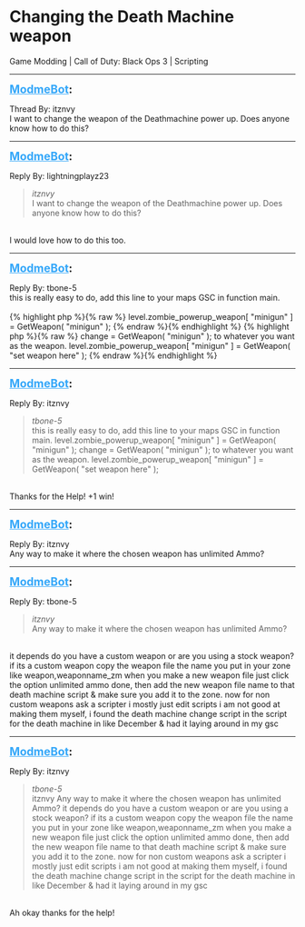 # Changing the Death Machine weapon
Game Modding | Call of Duty: Black Ops 3 | Scripting

---
<strong style="font-size: 1.4em;"><span style="text-decoration: underline;text-decoration-color: #34a7f9;"><span style="color:#34a7f9;">ModmeBot</span></span>:</strong>

<p>Thread By: itznvy<br />I want to change the weapon of the Deathmachine power up. Does anyone know how to do this?</p>

---
<strong style="font-size: 1.4em;"><span style="text-decoration: underline;text-decoration-color: #34a7f9;"><span style="color:#34a7f9;">ModmeBot</span></span>:</strong>

<p>Reply By: lightningplayz23<br /><blockquote><em>itznvy</em><br />I want to change the weapon of the Deathmachine power up. Does anyone know how to do this?</blockquote><br />I would love how to do this too.</p>

---
<strong style="font-size: 1.4em;"><span style="text-decoration: underline;text-decoration-color: #34a7f9;"><span style="color:#34a7f9;">ModmeBot</span></span>:</strong>

<p>Reply By: tbone-5<br />this is really easy to do, add this line to your maps GSC in function main.<br /> <br />{% highlight php %}{% raw %}
level.zombie_powerup_weapon[ "minigun" ] = GetWeapon( "minigun" );
{% endraw %}{% endhighlight %}
{% highlight php %}{% raw %}
change = GetWeapon( "minigun" ); to whatever you want as the weapon. level.zombie_powerup_weapon[ "minigun" ] = GetWeapon( "set weapon here" );
{% endraw %}{% endhighlight %}
</p>

---
<strong style="font-size: 1.4em;"><span style="text-decoration: underline;text-decoration-color: #34a7f9;"><span style="color:#34a7f9;">ModmeBot</span></span>:</strong>

<p>Reply By: itznvy<br /><blockquote><em>tbone-5</em><br />this is really easy to do, add this line to your maps GSC in function main.   level.zombie_powerup_weapon[ &quot;minigun&quot; ] = GetWeapon( &quot;minigun&quot; ); change = GetWeapon( &quot;minigun&quot; ); to whatever you want as the weapon. level.zombie_powerup_weapon[ &quot;minigun&quot; ] = GetWeapon( &quot;set weapon here&quot; );</blockquote><br /> Thanks for the Help! +1 win!</p>

---
<strong style="font-size: 1.4em;"><span style="text-decoration: underline;text-decoration-color: #34a7f9;"><span style="color:#34a7f9;">ModmeBot</span></span>:</strong>

<p>Reply By: itznvy<br />Any way to make it where the chosen weapon has unlimited Ammo?</p>

---
<strong style="font-size: 1.4em;"><span style="text-decoration: underline;text-decoration-color: #34a7f9;"><span style="color:#34a7f9;">ModmeBot</span></span>:</strong>

<p>Reply By: tbone-5<br /><blockquote><em>itznvy</em><br />Any way to make it where the chosen weapon has unlimited Ammo?</blockquote><br /> it depends do you have a custom weapon or are you using a stock weapon? if its a custom weapon copy the weapon file the name you put in your zone like weapon,weaponname_zm when you make a new weapon file just click the option unlimited ammo done, then add the new weapon file name to that death machine script &amp; make sure you add it to the zone. now for non custom weapons ask a scripter i mostly just edit scripts i am not good at making them myself, i found the death machine change script in the script for the death machine in like December &amp; had it laying around in my gsc</p>

---
<strong style="font-size: 1.4em;"><span style="text-decoration: underline;text-decoration-color: #34a7f9;"><span style="color:#34a7f9;">ModmeBot</span></span>:</strong>

<p>Reply By: itznvy<br /><blockquote><em>tbone-5</em><br />itznvy Any way to make it where the chosen weapon has unlimited Ammo?  it depends do you have a custom weapon or are you using a stock weapon? if its a custom weapon copy the weapon file the name you put in your zone like weapon,weaponname_zm when you make a new weapon file just click the option unlimited ammo done, then add the new weapon file name to that death machine script &amp; make sure you add it to the zone. now for non custom weapons ask a scripter i mostly just edit scripts i am not good at making them myself, i found the death machine change script in the script for the death machine in like December &amp; had it laying around in my gsc</blockquote><br /> Ah okay thanks for the help!</p>
